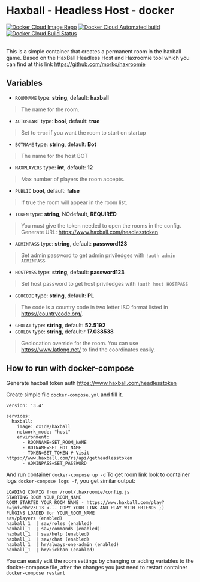 # Haxball - Headless Host - docker

<p align="left">
<a href="https://hub.docker.com/r/ox1de/haxball">
        <img src="https://img.shields.io/badge/Docker%20HUB-haxball-yellow?style=for-the-badge&logo=docker"
            alt="Docker Cloud Image Repo"></a>

<a href="https://hub.docker.com/r/ox1de/haxball/builds">
        <img src="https://img.shields.io/docker/cloud/automated/ox1de/haxball?style=for-the-badge&logo=docker"
            alt="Docker Cloud Automated build"></a>

<a href="https://hub.docker.com/r/ox1de/haxball/builds">
        <img src="https://img.shields.io/docker/cloud/build/ox1de/haxball?style=for-the-badge&logo=docker"
            alt="Docker Cloud Build Status"></a>
</br></br></p>

This is a simple container that creates a permanent room in the haxball game. Based on the HaxBall Headless Host and Haxroomie tool which you can find at this link https://github.com/morko/haxroomie

## Variables

- `ROOMNAME` type: **string**, default: **haxball**
> The name for the room. 
- `AUTOSTART` type: **bool**, default: **true**
> Set to `true` if you want the room to start on startup
- `BOTNAME` type: **string**, default: **Bot**
> The name for the host BOT
- `MAXPLAYERS` type: **int**, default: **12**
> Max number of players the room accepts.
- `PUBLIC` **bool**, default: **false**
> If true the room will appear in the room list.
- `TOKEN` type: **string**, NOdefault,  **REQUIRED**
> You must give the token needed to open the rooms in the config. Generate URL: https://www.haxball.com/headlesstoken
- `ADMINPASS` type: **string**, default: **password123**
> Set admin password to get admin priviledges with `!auth admin ADMINPASS` 
- `HOSTPASS` type: **string**, default: **password123**
> Set host password to get host priviledges with `!auth host HOSTPASS`
- `GEOCODE` type: **string**, default: **PL**
> The code is a country code in two letter ISO format listed in https://countrycode.org/.
- `GEOLAT` type: **string**, default: **52.5192** 
- `GEOLON` type: **string**, default:r **17.038538**
> Geolocation override for the room. You can use https://www.latlong.net/ to find the coordinates easily.

## How to run with docker-compose

Generate haxball token auth https://www.haxball.com/headlesstoken

Create simple file `docker-compose.yml` and fill it.

```
version: '3.4'

services:
  haxball: 
    image: ox1de/haxball 
    network_mode: "host"
    environment:
      - ROOMNAME=SET_ROOM_NAME
      - BOTNAME=SET_BOT_NAME
      - TOKEN=SET_TOKEN # Visit https://www.haxball.com/rs/api/getheadlesstoken
      - ADMINPASS=SET_PASSWORD
```

And run container `docker-compose up -d`
To get room link look to container logs `docker-compose logs -f`, you get similar output:


```
LOADING CONFIG from /root/.haxroomie/config.js
STARTING ROOM YOUR_ROOM_NAME
ROOM STARTED YOUR_ROOM_NAME - https://www.haxball.com/play?c=jniwehr23L13 <--- COPY YOUR LINK AND PLAY WITH FRIENDS ;) 
PLUGINS LOADED for YOUR_ROOM_NAME
sav/players (enabled)
haxball_1  | sav/roles (enabled)
haxball_1  | sav/commands (enabled)
haxball_1  | sav/help (enabled)
haxball_1  | sav/chat (enabled)
haxball_1  | hr/always-one-admin (enabled)
haxball_1  | hr/kickban (enabled)
```


You can easily edit the room settings by changing or adding variables to the docker-compose file, after the changes you just need to restart container `docker-compose restart`
